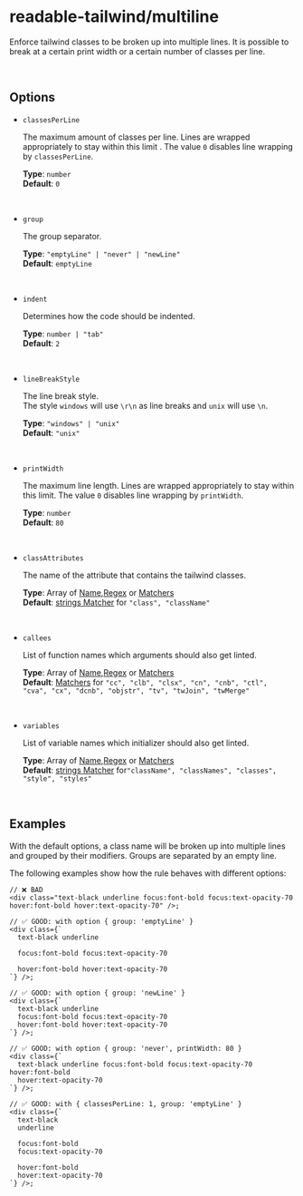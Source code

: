 # readable-tailwind/multiline

Enforce tailwind classes to be broken up into multiple lines. It is possible to break at a certain print width or a certain number of classes per line.

<br/>

## Options

- `classesPerLine`

  The maximum amount of classes per line. Lines are wrapped appropriately to stay within this limit . The value `0` disables line wrapping by `classesPerLine`.

  **Type**: `number`  
  **Default**: `0`

<br/>

- `group`

  The group separator.

  **Type**: `"emptyLine" | "never" | "newLine"`  
  **Default**: `emptyLine`  

<br/>

- `indent`

  Determines how the code should be indented.

  **Type**: `number | "tab"`  
  **Default**: `2`

<br/>

- `lineBreakStyle`

  The line break style.  
  The style `windows` will use `\r\n` as line breaks and `unix` will use `\n`.

  **Type**: `"windows" | "unix"`  
  **Default**: `"unix"`

<br/>

- `printWidth`

  The maximum line length. Lines are wrapped appropriately to stay within this limit. The value `0` disables line wrapping by `printWidth`.

  **Type**: `number`  
  **Default**: `80`

<br/>

- `classAttributes`

  The name of the attribute that contains the tailwind classes.

  **Type**: Array of [Name](../concepts/name.md),[Regex](../concepts/regex.md) or [Matchers](../concepts/matchers.md)  
  **Default**: [strings Matcher](../concepts/matchers.md#types-of-matchers) for `"class", "className"`

<br/>

- `callees`

  List of function names which arguments should also get linted.
  
  **Type**: Array of [Name](../concepts/name.md),[Regex](../concepts/regex.md) or [Matchers](../concepts/matchers.md)  
  **Default**: [Matchers](../concepts/matchers.md#types-of-matchers) for `"cc", "clb", "clsx", "cn", "cnb", "ctl", "cva", "cx", "dcnb", "objstr", "tv", "twJoin", "twMerge"`

<br/>

- `variables`

  List of variable names which initializer should also get linted.
  
  **Type**: Array of [Name](../concepts/name.md),[Regex](../concepts/regex.md) or [Matchers](../concepts/matchers.md)  
  **Default**:  [strings Matcher](../concepts/matchers.md#types-of-matchers) for`"className", "classNames", "classes", "style", "styles"`

<br/>

## Examples

With the default options, a class name will be broken up into multiple lines and grouped by their modifiers. Groups are separated by an empty line.  

The following examples show how the rule behaves with different options:

```tsx
// ❌ BAD
<div class="text-black underline focus:font-bold focus:text-opacity-70 hover:font-bold hover:text-opacity-70" />;
```

```tsx
// ✅ GOOD: with option { group: 'emptyLine' }
<div class={`
  text-black underline

  focus:font-bold focus:text-opacity-70

  hover:font-bold hover:text-opacity-70
`} />;
```

```tsx
// ✅ GOOD: with option { group: 'newLine' }
<div class={`
  text-black underline
  focus:font-bold focus:text-opacity-70
  hover:font-bold hover:text-opacity-70
`} />;
```

```tsx
// ✅ GOOD: with option { group: 'never', printWidth: 80 }
<div class={`
  text-black underline focus:font-bold focus:text-opacity-70 hover:font-bold
  hover:text-opacity-70
`} />;
```

```tsx
// ✅ GOOD: with { classesPerLine: 1, group: 'emptyLine' }
<div class={`
  text-black
  underline

  focus:font-bold
  focus:text-opacity-70

  hover:font-bold
  hover:text-opacity-70
`} />;
```

